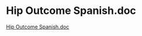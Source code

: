# Hip Outcome Spanish.doc

[Hip Outcome Spanish.doc](Hip%20Outcome%20Spanish%20doc%20801ea7dfa791475793ff23d30b5fa289/Hip_Outcome_Spanish.doc)